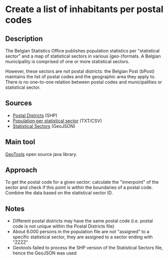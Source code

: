 # Create a list of inhabitants per postal codes

## Description

The Belgian Statistics Office publishes population statistics per "statistical sector" and a map of statistical sectors in various (geo-)formats.
A Belgian municipality is comprised of one or more statistical sectors.

However, these sectors are not postal districts: the Belgian Post (bPost) maintains the list of postal codes and the geographic area they apply to.
There is no one-to-one relation between postal codes and municipalities or statistical sector.

## Sources

- [Postal Districts](https://www.geo.be/catalog/details/9738c7c0-5255-11ea-8895-34e12d0f0423?l=en) (SHP)
- [Population per statistical sector](https://statbel.fgov.be/en/open-data/statistical-sectors-2020) (TXT/CSV)
- [Statistical Sectors](https://statbel.fgov.be/en/open-data/statistical-sectors-2020) (GeoJSON)

## Main tool

[GeoTools](https://geotools.org/) open source java library.

## Approach

To get the postal code for a given sector: calculate the "innerpoint" of the sector and check if this point is within the boundaries of a postal code.
Combine the data based on the statistical sector ID.

## Notes

- Different postal districts may have the same postal code (i.e. postal code is not unique within the Postal Districts file)
- About 6.000 persons in the population file are not "assigned" to a specific statistical sector, they are assigned to a sector ending with "ZZZZ"
- Geotools failed to process the SHP version of the Statistical Sectors file, hence the GeoJSON was used

